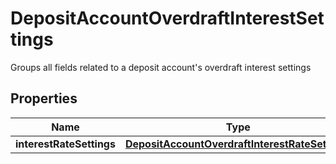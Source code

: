 

# DepositAccountOverdraftInterestSettings

Groups all fields related to a deposit account's overdraft interest settings
## Properties

Name | Type | Description | Notes
------------ | ------------- | ------------- | -------------
**interestRateSettings** | [**DepositAccountOverdraftInterestRateSettings**](DepositAccountOverdraftInterestRateSettings.md) |  |  [optional]



